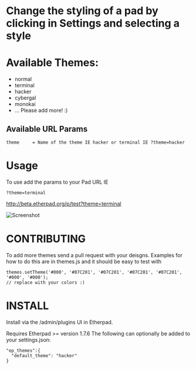 # Change the styling of a pad by clicking in Settings and selecting a style

# Available Themes:

* normal
* terminal
* hacker
* cybergal
* monokai
* ... Please add more! :)

## Available URL Params
```
theme     = Name of the theme IE hacker or terminal IE ?theme=hacker
```

# Usage
To use add the params to your Pad URL IE

``?theme=terminal``

http://beta.etherpad.org/p/test?theme=terminal

![Screenshot](https://user-images.githubusercontent.com/220864/107029089-61ebaf80-67a6-11eb-8802-382e7588a10f.PNG)

# CONTRIBUTING
To add more themes send a pull request with your deisgns.  Examples for how to do this are in themes.js and it should be easy to test with
```
themes.setTheme('#000', '#07C201', '#07C201', '#07C201', '#07C201', '#000', '#000');
// replace with your colors :)
```

# INSTALL
Install via the /admin/plugins UI in Etherpad.

Requires Etherpad >= version 1.7.6
The following can optionally be added to your settings.json:  

    "ep_themes":{  
      "default_theme": "hacker"  
    } 


